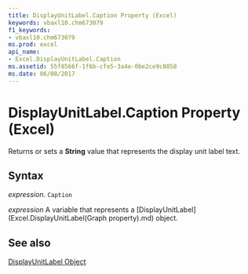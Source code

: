 ```yaml
---
title: DisplayUnitLabel.Caption Property (Excel)
keywords: vbaxl10.chm673079
f1_keywords:
- vbaxl10.chm673079
ms.prod: excel
api_name:
- Excel.DisplayUnitLabel.Caption
ms.assetid: 55f8566f-1f6b-cfe5-3a4e-0be2ce9c8858
ms.date: 06/08/2017
---
```



# DisplayUnitLabel.Caption Property (Excel)

Returns or sets a  **String** value that represents the display unit label text.


## Syntax

 _expression_. `Caption`

 _expression_ A variable that represents a [DisplayUnitLabel](Excel.DisplayUnitLabel(Graph property).md) object.


## See also


[DisplayUnitLabel Object](Excel.DisplayUnitLabel(object).md)

